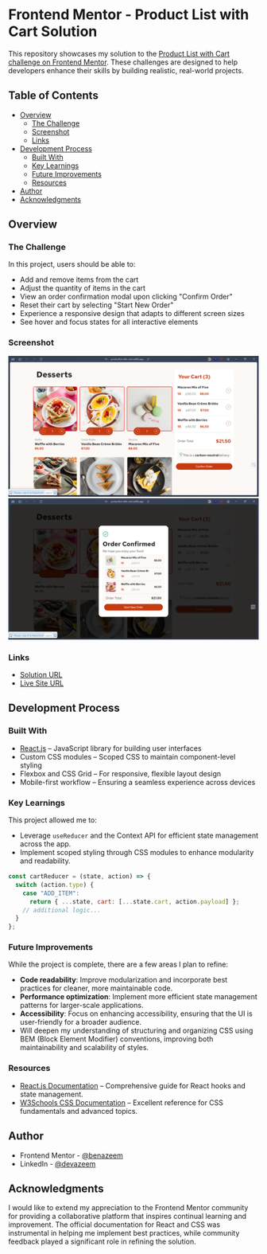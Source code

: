 # Frontend Mentor - Product List with Cart Solution

This repository showcases my solution to the [Product List with Cart challenge on Frontend Mentor](https://www.frontendmentor.io/challenges/product-list-with-cart-5MmqLVAp_d). These challenges are designed to help developers enhance their skills by building realistic, real-world projects.

## Table of Contents

- [Overview](#overview)
  - [The Challenge](#the-challenge)
  - [Screenshot](#screenshot)
  - [Links](#links)
- [Development Process](#development-process)
  - [Built With](#built-with)
  - [Key Learnings](#key-learnings)
  - [Future Improvements](#future-improvements)
  - [Resources](#resources)
- [Author](#author)
- [Acknowledgments](#acknowledgments)

## Overview

### The Challenge

In this project, users should be able to:

- Add and remove items from the cart
- Adjust the quantity of items in the cart
- View an order confirmation modal upon clicking "Confirm Order"
- Reset their cart by selecting "Start New Order"
- Experience a responsive design that adapts to different screen sizes
- See hover and focus states for all interactive elements

### Screenshot

![Active Window](Window.png)
![Active Ordered](Ordered.png)


### Links

- [Solution URL](https://www.frontendmentor.io/solutions/product-list-with-cart-MOdrovnn6c)
- [Live Site URL](https://productlist-with-cart.netlify.app/)

## Development Process

### Built With

- [React.js](https://reactjs.org/) – JavaScript library for building user interfaces
- Custom CSS modules – Scoped CSS to maintain component-level styling
- Flexbox and CSS Grid – For responsive, flexible layout design
- Mobile-first workflow – Ensuring a seamless experience across devices

### Key Learnings

This project allowed me to:

- Leverage `useReducer` and the Context API for efficient state management across the app.
- Implement scoped styling through CSS modules to enhance modularity and readability.

```js
const cartReducer = (state, action) => {
  switch (action.type) {
    case "ADD_ITEM":
      return { ...state, cart: [...state.cart, action.payload] };
    // additional logic...
  }
};
```

### Future Improvements

While the project is complete, there are a few areas I plan to refine:

- **Code readability**: Improve modularization and incorporate best practices for cleaner, more maintainable code.
- **Performance optimization**: Implement more efficient state management patterns for larger-scale applications.
- **Accessibility**: Focus on enhancing accessibility, ensuring that the UI is user-friendly for a broader audience.
- Will deepen my understanding of structuring and organizing CSS using BEM (Block Element Modifier) conventions, improving both maintainability and scalability of styles.


### Resources

- [React.js Documentation](https://react.dev/reference/react) – Comprehensive guide for React hooks and state management.
- [W3Schools CSS Documentation](https://www.w3schools.com/css/) – Excellent reference for CSS fundamentals and advanced topics.

## Author

- Frontend Mentor - [@benazeem](https://www.frontendmentor.io/profile/benazeem)
- LinkedIn - [@devazeem](https://www.linkedin.com/in/devazeem/)

## Acknowledgments

I would like to extend my appreciation to the Frontend Mentor community for providing a collaborative platform that inspires continual learning and improvement. The official documentation for React and CSS was instrumental in helping me implement best practices, while community feedback played a significant role in refining the solution. 
